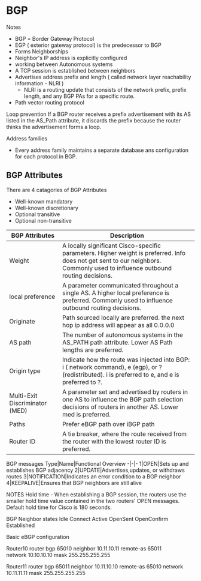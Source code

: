 # BGP
Notes
- BGP = Border Gateway Protocol
- EGP ( exterior gateway protocol) is the predecessor to BGP
- Forms Neighborships
- Neighbor's IP address is explicitly configured 
- working between Autonomous systems
- A TCP session is established between neighbors
- Advertises address prefix and length ( called network layer reachability information - NLRI )
  - NLRI is a routing update that consists of the network prefix, prefix length, and any BGP PAs for a specific route.
- Path vector routing protocol  


Loop prevention
If a BGP router receives a prefix advertisement with its AS listed in the AS_Path attribute, it discards the prefix because the router thinks the advertisement forms a loop.

Address families
- Every address family maintains a separate database ans configuration for each protocol in BGP.
## BGP Attributes
There are 4 catagories of BGP Attributes
- Well-known mandatory
- Well-known discretionary
- Optional transitive
- Optional non-transitive



BGP Attributes|Description
-|-
Weight| A locally significant Cisco-specific parameters. Higher weight is preferred. Info does not get sent to our neighbors. Commonly used to influence outbound routing decisions.
local preference| A parameter communicated throughout a single AS. A higher local preference is preferred. Commonly used to influence outbound routing decisions.
Originate| Path sourced locally are preferred. the next hop ip address will appear as all 0.0.0.0
AS path| The number of autonomous systems in the AS_PATH path attribute. Lower AS Path lengths are preferred.
Origin type|Indicate how the route was injected into BGP: i ( network command), e (egp), or ? (redistributed). i is preferred to e, and e is preferred to ?.
Multi-Exit Discriminator (MED)|A parameter set and advertised by routers in one AS to influence the BGP path selection decisions of routers in another AS. Lower med is preferred.
Paths| Prefer eBGP path over iBGP path
Router ID| A tie breaker, where the route received from the router with the lowest router ID is preferred.



BGP messages
Type|Name|Functional Overview
-|-|-
1|OPEN|Sets up and establishes BGP adjacency
2|UPDATE|Advertises,updates, or withdraws routes
3|NOTIFICATION|Indicates an error condition to a BGP neighbor
4|KEEPALIVE|Ensures that BGP neighbors are still alive

NOTES
Hold time - When establishing a BGP session, the routers use the smaller hold time value contained in the two routers' OPEN messages. Default hold time for Cisco is 180 seconds.

BGP Neighbor states 
Idle
Connect
Active
OpenSent
OpenConfirm
Established





Basic eBGP configuration

Router10
router bgp 65010
neighbor 10.11.10.11 remote-as 65011  
network 10.10.10.10 mask 255.255.255.255

Router11
router bgp 65011
neighbor 10.11.10.10 remote-as 65010
network 10.11.11.11 mask 255.255.255.255
